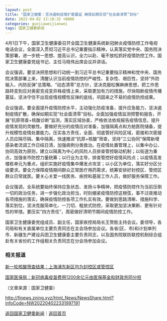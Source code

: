 ```yaml
---
layout: post
title: "国家卫健委：坚决遏制疫情扩散蔓延 确保如期实现“社会面清零”目标"
date: 2022-04-02 13:10:32 +0800
categories: guojiaweijianwei
tags: 国家卫健委新闻
---
```

<p>4月1日下午，国家卫生健康委召开全国卫生健康系统新冠肺炎疫情防控工作电视电话会议，全面深入贯彻习近平总书记重要指示精神，认真落实党中央、国务院决策部署，进一步统一思想、提高认识，全力以赴、毫不放松抓好疫情防控工作。国家卫生健康委党组书记、主任马晓伟出席会议并讲话。</p>
 <p>会议强调，要坚决把思想和行动统一到习近平总书记重要指示精神和党中央、国务院决策部署上来，清醒认识当前疫情防控的严峻性、复杂性、艰巨性，坚持“外防输入、内防反弹”总策略、“动态清零”总方针，坚决克服松懈麻痹思想，把工作思路转变到应对奥密克戎变异株疫情上来，采取更加有力的措施，尽快阻断疫情传播蔓延，坚决守住不出现疫情规模性反弹的底线，巩固来之不易的疫情防控成果。</p>
 <p>会议强调，要全面提升疫情防控水平，主动强化防疫准备，提升应急能力，坚决遏制疫情扩散，确保如期实现“社会面清零”目标。全面加强疫情监测预警和报告，开展“抗原筛查+核酸诊断”监测，落实区域协查，严格依法依规报告疫情信息，提升疫情发现的灵敏性。要做好充分的疫情应对准备，加强隔离点和方舱医院储备，提升规模性疫情处置能力。压实各方责任，全面、彻底管好风险区域，密接和次密接人员应隔尽隔、集中隔离，快速推进“抗原+核酸”筛查，坚持“三公协同”保障新增感染者流调工作日结日清，加强病例分类救治。在疫情处置管理上，以集中办公、协同高效为原则，建立以隔离为中心的风险人员排查管控联动机制；以街道为重点，加强省市防控力量统筹；以行业为主导，排查管控好疫情风险点；以疫情高发楼栋单元为重点，组织实施好疫情集中爆发点攻坚；以小区为单位，落实好分区分级要求。要全力保障疫情期间群众正常医疗用药需求，统筹安排好封控区、管控区群众日常就医。要关心关爱一线医务、疾控和基层工作人员，做好服务保障工作。</p>
 <p>会议强调，全系统要始终保持应急状态、发扬斗争精神，把疫情防控作为当前压倒一切的政治任务，进一步强化政治担当，时刻绷紧疫情防控这根弦，事不过夜推动各项措施的落实，确保疫情防控各项工作扎实有效。要做到思路清晰、措施科学、落实到位，坚决克服简单化、一刀切、粗放式防控，采取更加坚决果断、更有针对性的举措。要压实“四方责任”，周密做好清明节期间疫情防控工作。</p>
 <p>国家卫生健康委党组成员、副主任，国家疾控局局长王贺胜主持会议。委领导，各司局和有关直属单位主要负责同志在主会场参加会议。各省(区、市)和计划单列市、新疆生产建设兵团卫生健康委主要负责同志，以及国务院联防联控机制综合组赴有关省份的工作组相关负责同志在分会场参加会议。</p>
 <h3 class="emh3">相关报道</h3>
 <p><a href="http://finance.eastmoney.com/a/202204022331872853.html">新一轮核酸筛查结果：上海浦东新区均为封控区或管控区</a></p><p><span></span><a href="http://finance.eastmoney.com/a/202204022331873080.html">国家医保局：新冠病毒疫苗费用1200余亿元由医保基金和财政共同分担</a><br /></p><p class="em_media">（文章来源：国家卫健委）</p>

<http://finews.zning.xyz/html_News/NewsShare.html?infoCode=NW202204022331997191>

[返回国家卫健委新闻](//finews.withounder.com/category/guojiaweijianwei.html)｜[返回首页](//finews.withounder.com/)